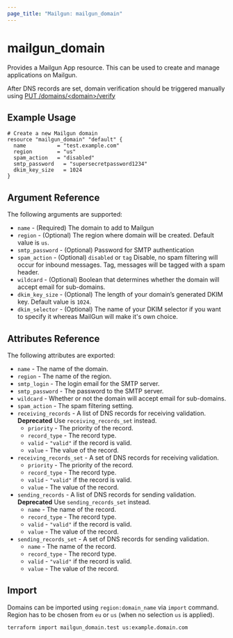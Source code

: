```yaml
---
page_title: "Mailgun: mailgun_domain"
---
```


# mailgun\_domain

Provides a Mailgun App resource. This can be used to
create and manage applications on Mailgun.

After DNS records are set, domain verification should be triggered manually using [PUT /domains/\<domain\>/verify](https://documentation.mailgun.com/en/latest/api-domains.html#domains)

## Example Usage

```hcl
# Create a new Mailgun domain
resource "mailgun_domain" "default" {
  name          = "test.example.com"
  region        = "us"
  spam_action   = "disabled"
  smtp_password   = "supersecretpassword1234"
  dkim_key_size   = 1024
}
```

## Argument Reference

The following arguments are supported:

* `name` - (Required) The domain to add to Mailgun
* `region` - (Optional) The region where domain will be created. Default value is `us`.
* `smtp_password` - (Optional) Password for SMTP authentication
* `spam_action` - (Optional) `disabled` or `tag` Disable, no spam
    filtering will occur for inbound messages. Tag, messages
    will be tagged with a spam header.
* `wildcard` - (Optional) Boolean that determines whether
    the domain will accept email for sub-domains.
* `dkim_key_size` - (Optional) The length of your domain’s generated DKIM key. Default value is `1024`.
* `dkim_selector` - (Optional) The name of your DKIM selector if you want to specify it whereas MailGun will make it's own choice.

## Attributes Reference

The following attributes are exported:

* `name` - The name of the domain.
* `region` - The name of the region.
* `smtp_login` - The login email for the SMTP server.
* `smtp_password` - The password to the SMTP server.
* `wildcard` - Whether or not the domain will accept email for sub-domains.
* `spam_action` - The spam filtering setting.
* `receiving_records` - A list of DNS records for receiving validation.  **Deprecated** Use `receiving_records_set` instead.
    * `priority` - The priority of the record.
    * `record_type` - The record type.
    * `valid` - `"valid"` if the record is valid.
    * `value` - The value of the record.
* `receiving_records_set` - A set of DNS records for receiving validation.
    * `priority` - The priority of the record.
    * `record_type` - The record type.
    * `valid` - `"valid"` if the record is valid.
    * `value` - The value of the record.
* `sending_records` - A list of DNS records for sending validation. **Deprecated** Use `sending_records_set` instead.
    * `name` - The name of the record.
    * `record_type` - The record type.
    * `valid` - `"valid"` if the record is valid.
    * `value` - The value of the record.
* `sending_records_set` - A set of DNS records for sending validation.
    * `name` - The name of the record.
    * `record_type` - The record type.
    * `valid` - `"valid"` if the record is valid.
    * `value` - The value of the record.

## Import

Domains can be imported using `region:domain_name` via `import` command. Region has to be chosen from `eu` or `us` (when no selection `us` is applied). 

```hcl
terraform import mailgun_domain.test us:example.domain.com
```

